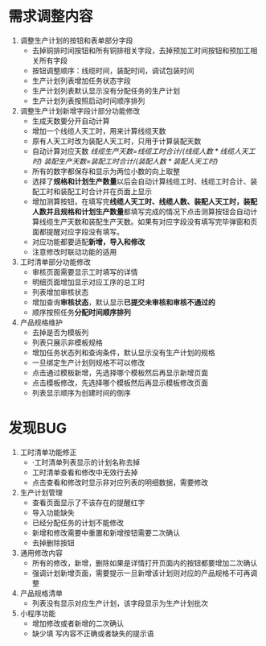 # 需求调整内容
1. 调整生产计划的按钮和表单部分字段
	* 去掉铜排时间按钮和所有铜排相关字段，去掉预加工时间按钮和预加工相关所有字段
	* 按钮调整顺序：线缆时间，装配时间，调试包装时间
	* 生产计划列表增加任务状态字段
	* 生产计划列表默认显示没有分配任务的生产计划
	* 生产计划列表按照启动时间顺序排列
2. 调整生产计划新增字段计部分功能修改
	* 生成天数要分开自动计算
	* 增加一个线缆人天工时，用来计算线缆天数
	* 原有人天工时改为装配人天工时，只用于计算装配天数
	* 自动计算对应天数 
		*线缆生产天数=$线缆工时合计/(线缆人数*线缆人天工时)$
		装配生产天数=$装配工时合计/(装配人数*装配人天工时)$*
	* 所有的数字都保存和显示为两位小数的向上取整	
	* 选择了**规格和计划生产数量**以后会自动计算线缆工时、线缆工时合计、装配工时和装配工时合计并在页面上显示
	* 增加测算按钮，在填写完**线缆人天工时、线缆人数、装配人天工时，装配人数并且规格和计划生产数量**都填写完成的情况下点击测算按钮会自动计算线缆生产天数和装配生产天数。如果有对应字段没有填写完毕弹窗和页面都提醒对应字段没有填写。
	* 对应功能都要适配**新增，导入和修改**
	* 注意修改时联动功能的适用
3. 工时清单部分功能修改
	* 审核页面需要显示工时填写的详情
	* 明细页面增加显示对应工序的总工时
	* 列表增加审核状态
	* 增加查询**审核状态**，默认显示**已提交未审核和审核不通过的**
	* 顺序按照任务**分配时间顺序排列**
4. 产品规格维护
	* 去掉是否为模板列
	* 列表只展示非模板规格
	* 增加任务状态列和查询条件，默认显示没有生产计划的规格
	* 一旦绑定生产计划则规格不可以修改
	* 点击通过模板新增，先选择哪个模板然后再显示新增页面
	* 点击模板修改，先选择哪个模板然后再显示模板修改页面
	* 列表显示顺序为创建时间的倒序
# 发现BUG
1. 工时清单功能修正
	* ·工时清单列表显示的计划名称去掉
	* 工时清单查看和修改中无效行去掉
	* 点击查看和修改时显示非对应列表的明细数据，需要修改
2. 生产计划管理
	* 查看页面显示了不该存在的提醒红字
	* 导入功能缺失
	* 已经分配任务的计划不能修改
	* 新增和修改需要中重置和新增按钮需要二次确认
	* 去掉删除按钮
3. 通用修改内容
	* 所有的修改，新增，删除如果是详情打开页面内的按钮都要增加二次确认
	* 强调计划新增页面，需要提示一旦新增该计划则对应的产品规格不可再调整
4. 产品规格清单
	* 列表没有显示对应生产计划，该字段显示为生产计划批次
5. 小程序功能
	* 增加修改或者新增的二次确认
	* 缺少填 写内容不正确或者缺失的提示语